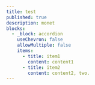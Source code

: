```yaml
---
title: test
published: true
description: monet
blocks:
  - _block: accordion
    useChevron: false
    allowMultiple: false
    items:
      - title: item1
        content: content1
      - title: item2
        content: content2, two.
---
```

